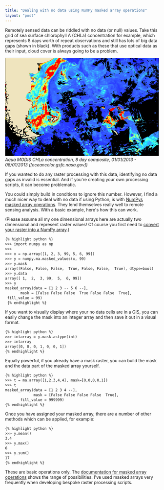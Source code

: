 ```yaml
---
title: "Dealing with no data using NumPy masked array operations"
layout: "post"
---
```


Remotely sensed data can be riddled with no data (or null) values. Take this
grid of sea surface chlorophyll A (CHLa) concentration for example, which represents 8 days worth of repeat observations and still has lots of big data gaps (shown in black). With products such as these that use optical data as their input, cloud cover is always going to be a problem.

![CHLa concentration](/assets/posts/chla_8day_2013.png)
_Aqua MODIS CHLa concentration, 8 day composite, 01/01/2013 - 08/01/2013_
_([oceancolor.gsfc.nasa.gov])_

If you wanted to do any raster processing with this data, identifying no data gaps as invalid is essential. And if you're creating your own processing scripts, it can become problematic. 

You could simply build in conditions to ignore this number. However, I find a much nicer way to deal with no data if using Python, is with [NumPys masked array operations](http://docs.scipy.org/doc/numpy/reference/maskedarray.html). They lend themselves really well to remote sensing analysis. With a basic example, here's how this can work.

(Please assume all my one dimensional arrays here are actually two dimensional and represent raster values! Of course you first need to [convert your raster into a NumPy array](http://blog.remotesensing.io/2013/03/using-gdal-with-python-basic-intro/).)
    
    {% highlight python %}
    >>> import numpy as np 
    >>>
    >>> x = np.array([1, 2, 3, 99, 5, 6, 99])
    >>> y = numpy.ma.masked_values(x, 99)
    >>> y.mask
    array([False, False, False,  True, False, False,  True], dtype=bool)
    >>> y.data
    array([ 1,  2,  3, 99,  5,  6, 99])
    >>> y
    masked_array(data = [1 2 3 -- 5 6 --],
           mask = [False False False  True False False  True],
     fill_value = 99)
     {% endhighlight %}

If you want to visually display where your no data cells are in a GIS, you can easily change the mask into an integer array and then save it out in a visual format.
  
    {% highlight python %}
    >>> intarray = y.mask.astype(int)
    >>> intarray
    array([0, 0, 0, 1, 0, 0, 1])
    {% endhighlight %} 

Equally powerful, if you already have a mask raster, you can build the mask and the data part of the masked array yourself.


    {% highlight python %}
    >>> t = ma.array([1,2,3,4,4], mask=[0,0,0,0,1])
    >>> t
    masked_array(data = [1 2 3 4 --],
                 mask = [False False False False  True],
           fill_value = 999999)
    {% endhighlight %}

Once you have assigned your masked array, there are a number of other methods
which can be applied, for example:
 

    {% highlight python %} 
    >>> y.mean()
    3.4
    >>> y.max()
    6
    >>> y.sum()
    17
    {% endhighlight %}

These are basic operations only. The [documentation for masked array operations](http://docs.scipy.org/doc/numpy/reference/routines.ma.html#) shows the range of possibilities. I've used masked arrays very frequently when developing bespoke raster processing scripts.
